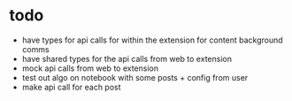 # todo

- have types for api calls for within the extension for content background comms
- have shared types for the api calls from web to extension
- mock api calls from web to extension
- test out algo on notebook with some posts + config from user
- make api call for each post
